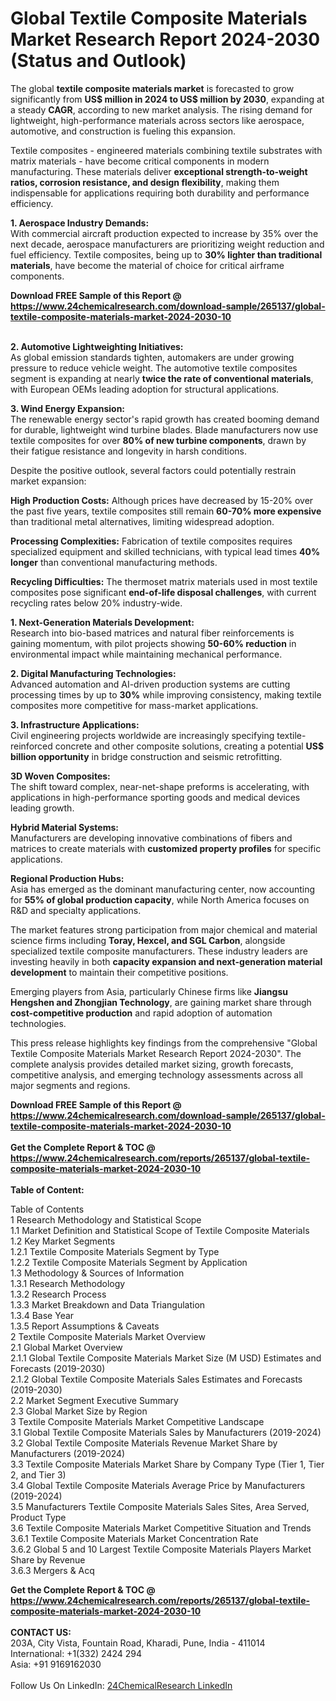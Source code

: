 <h1>Global Textile Composite Materials Market Research Report 2024-2030 (Status and Outlook)</h1><p>The global <strong>textile composite materials market</strong> is forecasted to grow significantly from <strong>US$ million in 2024 to US$ million by 2030</strong>, expanding at a steady <strong>CAGR</strong>, according to new market analysis. The rising demand for lightweight, high-performance materials across sectors like aerospace, automotive, and construction is fueling this expansion.</p><p>Textile composites - engineered materials combining textile substrates with matrix materials - have become critical components in modern manufacturing. These materials deliver <strong>exceptional strength-to-weight ratios, corrosion resistance, and design flexibility</strong>, making them indispensable for applications requiring both durability and performance efficiency.</p><p><strong>1. Aerospace Industry Demands:</strong><br>
With commercial aircraft production expected to increase by 35% over the next decade, aerospace manufacturers are prioritizing weight reduction and fuel efficiency. Textile composites, being up to <strong>30% lighter than traditional materials</strong>, have become the material of choice for critical airframe components.</p><div><b>Download FREE Sample of this Report @ 
            <a href="https://www.24chemicalresearch.com/download-sample/265137/global-textile-composite-materials-market-2024-2030-10">
            https://www.24chemicalresearch.com/download-sample/265137/global-textile-composite-materials-market-2024-2030-10</a></b></div><br><p><strong>2. Automotive Lightweighting Initiatives:</strong><br>
As global emission standards tighten, automakers are under growing pressure to reduce vehicle weight. The automotive textile composites segment is expanding at nearly <strong>twice the rate of conventional materials</strong>, with European OEMs leading adoption for structural applications.</p><p><strong>3. Wind Energy Expansion:</strong><br>
The renewable energy sector's rapid growth has created booming demand for durable, lightweight wind turbine blades. Blade manufacturers now use textile composites for over <strong>80% of new turbine components</strong>, drawn by their fatigue resistance and longevity in harsh conditions.</p><p>Despite the positive outlook, several factors could potentially restrain market expansion:</p><p><strong>High Production Costs:</strong> Although prices have decreased by 15-20% over the past five years, textile composites still remain <strong>60-70% more expensive</strong> than traditional metal alternatives, limiting widespread adoption.</p><p><strong>Processing Complexities:</strong> Fabrication of textile composites requires specialized equipment and skilled technicians, with typical lead times <strong>40% longer</strong> than conventional manufacturing methods.</p><p><strong>Recycling Difficulties:</strong> The thermoset matrix materials used in most textile composites pose significant <strong>end-of-life disposal challenges</strong>, with current recycling rates below 20% industry-wide.</p><p><strong>1. Next-Generation Materials Development:</strong><br>
Research into bio-based matrices and natural fiber reinforcements is gaining momentum, with pilot projects showing <strong>50-60% reduction</strong> in environmental impact while maintaining mechanical performance.</p><p><strong>2. Digital Manufacturing Technologies:</strong><br>
Advanced automation and AI-driven production systems are cutting processing times by up to <strong>30%</strong> while improving consistency, making textile composites more competitive for mass-market applications.</p><p><strong>3. Infrastructure Applications:</strong><br>
Civil engineering projects worldwide are increasingly specifying textile-reinforced concrete and other composite solutions, creating a potential <strong>US$ billion opportunity</strong> in bridge construction and seismic retrofitting.</p><p><strong>3D Woven Composites:</strong><br>
	The shift toward complex, near-net-shape preforms is accelerating, with applications in high-performance sporting goods and medical devices leading growth.</p><p><strong>Hybrid Material Systems:</strong><br>
	Manufacturers are developing innovative combinations of fibers and matrices to create materials with <strong>customized property profiles</strong> for specific applications.</p><p><strong>Regional Production Hubs:</strong><br>
	Asia has emerged as the dominant manufacturing center, now accounting for <strong>55% of global production capacity</strong>, while North America focuses on R&amp;D and specialty applications.</p><p>The market features strong participation from major chemical and material science firms including <strong>Toray, Hexcel, and SGL Carbon</strong>, alongside specialized textile composite manufacturers. These industry leaders are investing heavily in both <strong>capacity expansion and next-generation material development</strong> to maintain their competitive positions.</p><p>Emerging players from Asia, particularly Chinese firms like <strong>Jiangsu Hengshen and Zhongjian Technology</strong>, are gaining market share through <strong>cost-competitive production</strong> and rapid adoption of automation technologies.</p><p>This press release highlights key findings from the comprehensive "Global Textile Composite Materials Market Research Report 2024-2030". The complete analysis provides detailed market sizing, growth forecasts, competitive analysis, and emerging technology assessments across all major segments and regions.</p><div><b>Download FREE Sample of this Report @ 
            <a href="https://www.24chemicalresearch.com/download-sample/265137/global-textile-composite-materials-market-2024-2030-10">
            https://www.24chemicalresearch.com/download-sample/265137/global-textile-composite-materials-market-2024-2030-10</a></b></div><br><div><b>Get the Complete Report & TOC @ 
            <a href="https://www.24chemicalresearch.com/reports/265137/global-textile-composite-materials-market-2024-2030-10">
            https://www.24chemicalresearch.com/reports/265137/global-textile-composite-materials-market-2024-2030-10</a></b></div><br>
            <b>Table of Content:</b><p>Table of Contents<br />
1 Research Methodology and Statistical Scope<br />
1.1 Market Definition and Statistical Scope of Textile Composite Materials<br />
1.2 Key Market Segments<br />
1.2.1 Textile Composite Materials Segment by Type<br />
1.2.2 Textile Composite Materials Segment by Application<br />
1.3 Methodology & Sources of Information<br />
1.3.1 Research Methodology<br />
1.3.2 Research Process<br />
1.3.3 Market Breakdown and Data Triangulation<br />
1.3.4 Base Year<br />
1.3.5 Report Assumptions & Caveats<br />
2 Textile Composite Materials Market Overview<br />
2.1 Global Market Overview<br />
2.1.1 Global Textile Composite Materials Market Size (M USD) Estimates and Forecasts (2019-2030)<br />
2.1.2 Global Textile Composite Materials Sales Estimates and Forecasts (2019-2030)<br />
2.2 Market Segment Executive Summary<br />
2.3 Global Market Size by Region<br />
3 Textile Composite Materials Market Competitive Landscape<br />
3.1 Global Textile Composite Materials Sales by Manufacturers (2019-2024)<br />
3.2 Global Textile Composite Materials Revenue Market Share by Manufacturers (2019-2024)<br />
3.3 Textile Composite Materials Market Share by Company Type (Tier 1, Tier 2, and Tier 3)<br />
3.4 Global Textile Composite Materials Average Price by Manufacturers (2019-2024)<br />
3.5 Manufacturers Textile Composite Materials Sales Sites, Area Served, Product Type<br />
3.6 Textile Composite Materials Market Competitive Situation and Trends<br />
3.6.1 Textile Composite Materials Market Concentration Rate<br />
3.6.2 Global 5 and 10 Largest Textile Composite Materials Players Market Share by Revenue<br />
3.6.3 Mergers & Acq</p><div><b>Get the Complete Report & TOC @ 
            <a href="https://www.24chemicalresearch.com/reports/265137/global-textile-composite-materials-market-2024-2030-10">
            https://www.24chemicalresearch.com/reports/265137/global-textile-composite-materials-market-2024-2030-10</a></b></div><br><b>CONTACT US:</b><br>
            203A, City Vista, Fountain Road, Kharadi, Pune, India - 411014<br>
            International: +1(332) 2424 294<br>
            Asia: +91 9169162030 <br><br>
            Follow Us On LinkedIn: <a href="https://www.linkedin.com/company/24chemicalresearch/">24ChemicalResearch LinkedIn</a>